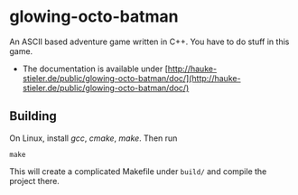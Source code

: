 # glowing-octo-batman
An ASCII based adventure game written in C++. You have to do stuff in this game.
* The documentation is available under [http://hauke-stieler.de/public/glowing-octo-batman/doc/](http://hauke-stieler.de/public/glowing-octo-batman/doc/)

## Building

On Linux, install *gcc*, *cmake*, *make*. Then run

    make

This will create a complicated Makefile under `build/` and compile the project there.
